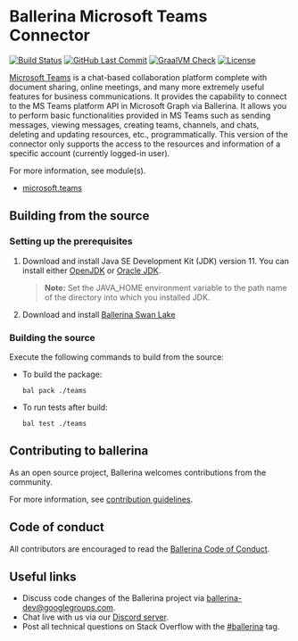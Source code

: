 Ballerina Microsoft Teams Connector
===================
[![Build Status](https://github.com/ballerina-platform/module-ballerinax-microsoft.teams/workflows/CI/badge.svg)](https://github.com/ballerina-platform/module-ballerinax-msgraph-teams/actions?query=workflow%3ACI)
[![GitHub Last Commit](https://img.shields.io/github/last-commit/ballerina-platform/module-ballerinax-microsoft.teams.svg)](https://github.com/ballerina-platform/module-ballerinax-msgraph-teams/commits/master)
[![GraalVM Check](https://github.com/ballerina-platform/module-ballerinax-microsoft.teams/actions/workflows/build-with-bal-test-native.yml/badge.svg)](https://github.com/ballerina-platform/module-ballerinax-microsoft.teams/actions/workflows/build-with-bal-test-native.yml)
[![License](https://img.shields.io/badge/License-Apache%202.0-blue.svg)](https://opensource.org/licenses/Apache-2.0)
 
[Microsoft Teams](https://www.microsoft.com/en-ww/microsoft-teams/group-chat-software) is a chat-based collaboration 
platform complete with document sharing, online meetings, and many more extremely useful features for business 
communications. It provides the capability to connect to the MS Teams platform API in Microsoft Graph via Ballerina. 
It allows you to perform basic functionalities provided in MS Teams such as sending messages, viewing messages, 
creating teams, channels, and chats, deleting and updating resources, etc., programmatically. This version of the 
connector only supports the access to the resources and information of a specific account (currently logged-in user).
 
For more information, see module(s).
- [microsoft.teams](teams/Module.md)
 
## Building from the source
### Setting up the prerequisites
1. Download and install Java SE Development Kit (JDK) version 11. You can install either [OpenJDK](https://adoptopenjdk.net/) or [Oracle JDK](https://www.oracle.com/java/technologies/javase-jdk11-downloads.html).
   > **Note:** Set the JAVA_HOME environment variable to the path name of the directory into which you installed JDK.
 
2. Download and install [Ballerina Swan Lake](https://ballerina.io/)

### Building the source
 
Execute the following commands to build from the source:
 
- To build the package:
   ```   
   bal pack ./teams
   ```
- To run tests after build:
   ```
   bal test ./teams
   ```
## Contributing to ballerina
 
As an open source project, Ballerina welcomes contributions from the community.
 
For more information, see [contribution guidelines](https://github.com/ballerina-platform/ballerina-lang/blob/master/CONTRIBUTING.md).
 
## Code of conduct
 
All contributors are encouraged to read the [Ballerina Code of Conduct](https://ballerina.io/code-of-conduct).
 
## Useful links

* Discuss code changes of the Ballerina project via [ballerina-dev@googlegroups.com](mailto:ballerina-dev@googlegroups.com).
* Chat live with us via our [Discord server](https://discord.gg/ballerinalang).
* Post all technical questions on Stack Overflow with the [#ballerina](https://stackoverflow.com/questions/tagged/ballerina) tag.
